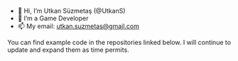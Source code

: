- 👋 Hi, I’m Utkan Süzmetaş (@UtkanS)
- 👀 I’m a Game Developer
- 📫 My email: utkan.suzmetas@gmail.com

You can find example code in the repositories linked below. 
I will continue to update and expand them as time permits.

<!---
UtkanS/UtkanS is a ✨ special ✨ repository because its `README.md` (this file) appears on your GitHub profile.
You can click the Preview link to take a look at your changes.
--->

